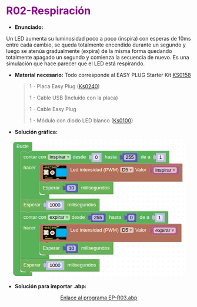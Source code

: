 # <FONT COLOR=#8B008B>R02-Respiración</font>
* **Enunciado:**

Un LED aumenta su luminosidad poco a poco (inspira) con esperas de 10ms entre cada cambio, se queda totalmente encendido durante un segundo y luego se atenúa gradualmente (expira) de la misma forma quedando totalmente apagado un segundo y comienza la secuencia de nuevo. Es una simulación que hace parecer que el LED está respirando.

* **Material necesario:**
Todo corresponde al EASY PLUG Starter Kit [KS0158](https://wiki.keyestudio.com/Ks0158_Keyestudio_EASY_plug_starter_kit_for_Arduino)
  
    > 1 - Placa Easy Plug ([Ks0240](https://wiki.keyestudio.com/Ks0240_keyestudio_EASY_plug_Control_Board_V2.0))
    >
    > 1 - Cable USB (Incluido con la placa)
    >
    > 1 - Cable Easy Plug
    >
    > 1 - Módulo con diodo LED blanco ([Ks0100](https://wiki.keyestudio.com/Ks0100_keyestudio_EASY_plug_White_LED_Module))

* **Solución gráfica:**

<center>

![Programa del reto EP-R03](../img/retos/R03.png)

</center>

* **Solución para importar .abp:**

<center>

[Enlace al programa EP-R03.abp](./retos/EP-R03.abp)

</center>
